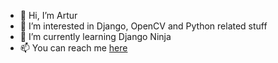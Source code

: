 - 👋 Hi, I’m Artur
- 👀 I’m interested in Django, OpenCV and Python related stuff
- 🌱 I’m currently learning Django Ninja
- 📫 You can reach me [here](https://zacniewski.github.io/)

<!---
artur-zacniewski-atlasus/artur-zacniewski-atlasus is a ✨ special ✨ repository because its `README.md` (this file) appears on your GitHub profile.
You can click the Preview link to take a look at your changes.
--->
